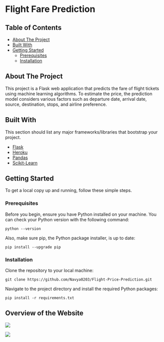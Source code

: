 



# Flight Fare Prediction

## Table of Contents
- [About The Project](#about-the-project)
- [Built With](#built-with)
- [Getting Started](#getting-started)
  - [Prerequisites](#prerequisites)
  - [Installation](#installation)


## About The Project

This project is a Flask web application that predicts the fare of flight tickets using machine learning algorithms. To estimate the price, the prediction model considers various factors such as departure date, arrival date, source, destination, stops, and airline preference. 



## Built With
This section should list any major frameworks/libraries that bootstrap your project. 
* [Flask](http://flask.pocoo.org/)
* [Heroku](https://www.heroku.com/)
* [Pandas](https://pandas.pydata.org/)
* [Scikit-Learn](https://scikit-learn.org/)
  

## Getting Started

To get a local copy up and running, follow these simple steps.

### Prerequisites

Before you begin, ensure you have Python installed on your machine. You can check your Python version with the following command:

```
python --version
```

Also, make sure pip, the Python package installer, is up to date:

```
pip install --upgrade pip
```

### Installation
Clone the repository to your local machine:

```
git clone https://github.com/Navya0203/Flight-Price-Prediction.git
```

Navigate to the project directory and install the required Python packages:
```
pip install -r requirements.txt
```

## Overview of the Website


[![](https://i.imgur.com/R1g2wvC.png)](https://flight-price-prediction-api.herokuapp.com/)

[![](https://i.imgur.com/p0aeL6c.png)](https://flight-price-prediction-api.herokuapp.com/)











